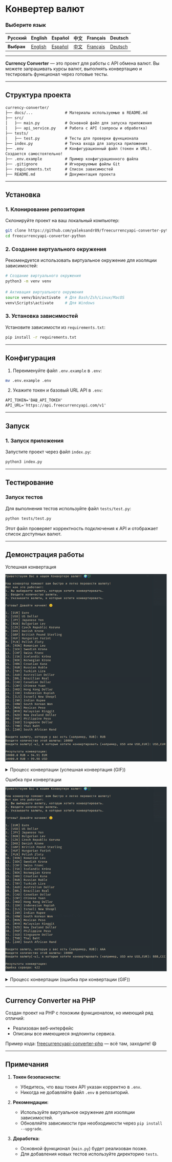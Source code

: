 # Конвертер валют

### Выберите язык

| Русский  | English                              | Español                              | 中文                              | Français                              | Deutsch                              |
|----------|--------------------------------------|--------------------------------------|---------------------------------|---------------------------------------|--------------------------------------|
| **Выбран** | [English](./docs/lang/README_en.md) | [Español](./docs/lang/README_es.md) | [中文](./docs/lang/README_zh.md) | [Français](./docs/lang/README_fr.md) | [Deutsch](./docs/lang/README_de.md) |

---

**Currency Converter** — это проект для работы с API обмена валют. Вы можете запрашивать курсы валют, выполнять конвертацию и тестировать функционал через готовые тесты.

---

## Структура проекта

```plaintext
currency-converter/
├── docs/...              # Материалы используемые в README.md
├── src/
│   ├── main.py           # Основной файл для запуска приложения
│   ├── api_service.py    # Работа с API (запросы и обработка)
├── tests/
│   ├── test.py           # Тесты для проверки функционала
├── index.py              # Точка входа для запуска приложения
├── .env                  # Конфигурационный файл (токен и URL). Создается самостоятельно!
├── .env.example          # Пример конфигурационного файла
├── .gitignore            # Игнорируемые файлы Git
├── requirements.txt      # Список зависимостей
├── README.md             # Документация проекта
```

---

## Установка

### 1. Клонирование репозитория

Склонируйте проект на ваш локальный компьютер:

```bash
git clone https://github.com/yaleksandr89/freecurrencyapi-converter-python.git
cd freecurrencyapi-converter-python
```

### 2. Создание виртуального окружения

Рекомендуется использовать виртуальное окружение для изоляции зависимостей:

```bash
# Создание виртуального окружения
python3 -m venv venv

# Активация виртуального окружения
source venv/bin/activate  # Для Bash/Zsh/Linux/MacOS
venv\Scripts\activate     # Для Windows
```

### 3. Установка зависимостей

Установите зависимости из `requirements.txt`:

```bash
pip install -r requirements.txt
```

---

## Конфигурация

1. Переименуйте файл `.env.example` в `.env`:

```bash
mv .env.example .env
```

2. Укажите токен и базовый URL API в `.env`:

```plaintext
API_TOKEN='ВАШ_API_ТОКЕН'
API_URL='https://api.freecurrencyapi.com/v1'
```

---

## Запуск

### 1. Запуск приложения

Запустите проект через файл `index.py`:

```bash
python3 index.py
```

---

## Тестирование

### Запуск тестов

Для выполнения тестов используйте файл `tests/test.py`:

```bash
python tests/test.py
```

Этот файл проверяет корректность подключения к API и отображает список доступных валют.

---

## Демонстрация работы

Успешная конвертация

![currency-convert-result-work-success.png](docs/img/currency-convert-result-work-success.png)

<details>
<summary>Процесс конвертации (успешная конвертация (GIF))</summary>

![currency-convert-result-work-success.gif](docs/img/currency-convert-result-work-success.gif)

</details>

Ошибка при конвертации

![currency-convert-result-work-error.png](docs/img/currency-convert-result-work-error.png)

<details>
<summary>Процесс конвертации (ошибка при конвертации (GIF))</summary>

![currency-convert-result-work-error.gif](docs/img/currency-convert-result-work-error.gif)

</details>

---

## Currency Converter на PHP

Создан проект на PHP с похожим функционалом, но имеющий ряд отличий:

- Реализован веб-интерфейс
- Описаны все имеющиеся эндпоинты сервиса.

Пример кода: [freecurrencyapi-converter-php](https://github.com/yaleksandr89/freecurrencyapi-converter-php) — всё там, заходите! 😄

---

## Примечания

1. **Токен безопасности:**
   - Убедитесь, что ваш токен API указан корректно в `.env`.
   - Никогда не добавляйте файл `.env` в репозиторий.

2. **Рекомендации:**
   - Используйте виртуальное окружение для изоляции зависимостей.
   - Обновляйте зависимости при необходимости через `pip install --upgrade`.

3. **Доработка:**
   - Основной функционал (`main.py`) будет реализован позже.
   - Для добавления новых тестов используйте директорию `tests`.
